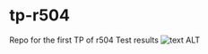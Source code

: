 # tp-r504
Repo for the first TP of r504
Test results ![text ALT](https://github.com/Inahooo/tp-r504/actions/workflows/pytest.yml/badge.svg)
